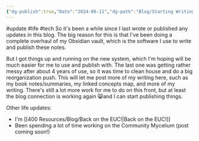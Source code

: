 ```yaml
---
{"dg-publish":true,"Date":"2024-06-11","dg-path":"Blog/Starting Writing Again.md","permalink":"/blog/starting-writing-again/","dgPassFrontmatter":true}
---
```


#update #life #tech 
So it's been a while since I last wrote or published any updates in this blog. The big reason for this is that I've been doing a complete overhaul of my Obsidian vault, which is the software I use to write and publish these notes. 

But I got things up and running on the new system, which I'm hoping will be much easier for me to use and publish with. The last one was getting rather messy after about 4 years of use, so it was time to clean house and do a big reorganization push. This will let me post more of my writing here, such as my book notes/summaries, my linked concepts map, and more of my writing. There's still a lot more work for me to do on this front, but at least the blog connection is working again 😸and I can start publishing things. 

Other life updates: 
- I'm [[400 Resources/Blog/Back on the EUC!\|Back on the EUC!]]
- Been spending a lot of time working on the Community Mycelium (post coming soon!)